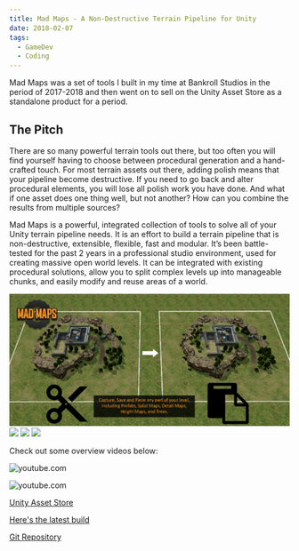```yaml
---
title: Mad Maps - A Non-Destructive Terrain Pipeline for Unity
date: 2018-02-07
tags:
  - GameDev
  - Coding
---
```


Mad Maps was a set of tools I built in my time at Bankroll Studios in the period of 2017-2018 and then went on to sell on the Unity Asset Store as a standalone product for a period. 
## The Pitch

There are so many powerful terrain tools out there, but too often you will find yourself having to choose between procedural generation and a hand-crafted touch. For most terrain assets out there, adding polish means that your pipeline become destructive. If you need to go back and alter procedural elements, you will lose all polish work you have done. And what if one asset does one thing well, but not another? How can you combine the results from multiple sources?

Mad Maps is a powerful, integrated collection of tools to solve all of your Unity terrain pipeline needs. It is an effort to build a terrain pipeline that is non-destructive, extensible, flexible, fast and modular. It’s been battle-tested for the past 2 years in a professional studio environment, used for creating massive open world levels. It can be integrated with existing procedural solutions, allow you to split complex levels up into manageable chunks, and easily modify and reuse areas of a world.

![](https://raw.githubusercontent.com/cowtrix/Mad-Maps/refs/heads/master/Branding/Screen2.png)
![](https://raw.githubusercontent.com/cowtrix/Mad-Maps/refs/heads/master/Branding/Screen3.png)
![](https://raw.githubusercontent.com/cowtrix/Mad-Maps/refs/heads/master/Branding/Screen4.png)
![](https://raw.githubusercontent.com/cowtrix/Mad-Maps/refs/heads/master/Branding/Screen5.png)

Check out some overview videos below:

![youtube.com](https://www.youtube.com/watch?v=68TBlCDKxBw)

![youtube.com](https://www.youtube.com/watch?v=kW2wycHqNnI)

[Unity Asset Store](https://assetstore.unity.com/packages/tools/terrain/mad-maps-111524)

[Here's the latest build](2018/MadMaps_0_1_4a.unitypackage)

[Git Repository](https://github.com/cowtrix/Mad-Maps)

